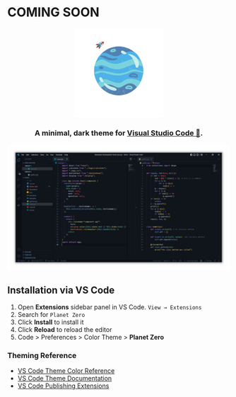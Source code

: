 # COMING SOON

<p align="center">
  <img alt="Planet Zero Logo" src="https://raw.githubusercontent.com/rushikesh611/planet-zero/master/images/logo.png" width="40%" />
</p>
<h3 align="center">
  A minimal, dark theme for <a href="https://code.visualstudio.com">Visual Studio Code 🚀</a>.
</h3>

![demo](https://raw.githubusercontent.com/rushikesh611/planet-zero/master/images/theme.png)

## Installation via VS Code

1. Open **Extensions** sidebar panel in VS Code. `View → Extensions`
2. Search for `Planet Zero`
3. Click **Install** to install it
4. Click **Reload** to reload the editor
5. Code > Preferences > Color Theme > **Planet Zero**

### Theming Reference

- [VS Code Theme Color Reference](https://code.visualstudio.com/api/references/theme-color)
- [VS Code Theme Documentation](https://code.visualstudio.com/api/extension-capabilities/theming)
- [VS Code Publishing Extensions](https://code.visualstudio.com/api/working-with-extensions/publishing-extension)
